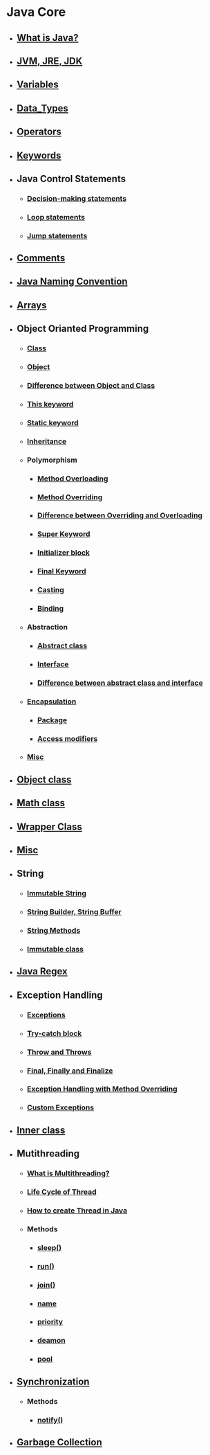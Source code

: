 # Java Core
- ## [What is Java?](What_is_Java/README.md)
 
- ## [JVM, JRE, JDK](JVM_JRE_JDK/README.md)

- ## [Variables](Variables/README.md)

- ## [Data_Types](Data_Types/README.md)

- ## [Operators](Operators/README.md)

- ## [Keywords](Keywords/README.md)

- ## Java Control Statements
   - ### [Decision-making statements](Control_Statements/Decision_Making_Statements/README.md)
   - ### [Loop statements](Control_Statements/Loop_Statements/README.md)
   - ### [Jump statements](Control_Statements/Jump_Statements/README.md) 

- ## [Comments](Comments/README.md)
 
- ## [Java Naming Convention](Convention/README.md)

- ## [Arrays](Arrays/README.md)

- ## Object Orianted Programming
   - ### [Class](OOP/Class/README.md)
   - ### [Object](OOP/Object/README.md)
   - ### [Difference between Object and Class](OOP/Difference/README.md)
   - ### [This keyword](OOP/This_Keyword/README.md)
   - ### [Static keyword](OOP/Static/README.md)
   - ### [Inheritance](OOP/Inheritance/README.md)
   - ### Polymorphism
     - ### [Method Overloading](Polymorphism/Method_Overloading//README.md)
     - ### [Method Overriding](Polymorphism/Method_Overriding/README.md)
     - ### [Difference between Overriding and Overloading](Polymorphism/Difference/README.md)
     - ### [Super Keyword](Polymorphism/Super_Keyword/README.md)
     - ### [Initializer block](Polymorphism/Initializer_Block/README.md)
     - ### [Final Keyword](Polymorphism/Final_Keyword/README.md)
     - ### [Casting](Polymorphism/Casting/README.md)
     - ### [Binding](Polymorphism/Binding/README.md)

   - ### Abstraction
     - ### [Abstract class](OOP/Abstraction/Abstract_Class/README.md)
     - ### [Interface](OOP/Abstraction/Interface/README.md)
     - ### [Difference between abstract class and interface](OOP/Abstraction/Difference/README.md)
   
   - ### [Encapsulation](OOP/Encapsulation/Encapsulation/README.md)
     - ### [Package](OOP/Encapsulation/Package/README.md)
     - ### [Access modifiers](OOP/Encapsulation/Access_Modifiers/README.md)
   - ### [Misc](OOP/Misc/README.md)

- ## [Object class](Object_Class/README.md)
- ## [Math class](Math/README.md)
- ## [Wrapper Class](Wrapper_Class/README.md)
- ## [Misc](Misc/README.md)

- ## String
   - ### [Immutable String](String/Immutable_String/README.md)
   - ### [String Builder, String Buffer](String/Builder/README.md)
   - ### [String Methods](String/Methods/README.md)
   - ### [Immutable class](String/Buffer/README.md)
- ## [Java Regex](Regex/README.md)

- ## Exception Handling
   - ### [Exceptions](Exception/Exceptions/README.md)
   - ### [Try-catch block](Exception/Try_catch/README.md)
   - ### [Throw and Throws](Exception/Throw/README.md)
   - ### [Final, Finally and Finalize](Exception/fff/README.md)
   - ### [Exception Handling with Method Overriding](Exception/Overriding/README.md)
   - ### [Custom Exceptions](Exception/Custom/README.md)
- ## [Inner class](Inner_class/README.md)

- ## Mutithreading
   - ### [What is Multithreading?](Multithreading/What_is_multithreading/README.md)
   - ### [Life Cycle of Thread](Multithreading/Cycle/README.md)
   - ### [How to create Thread in Java](Multithreading/Create/README.md)
   - ### Methods
     - ### [sleep()](Multithreading/Methods/Sleep/README.md)
     - ### [run()](Multithreading/Methods/Run/README.md)
     - ### [join()](Multithreading/Methods/Join/README.md)
     - ### [name](Multithreading/Methods/Name/README.md)
     - ### [priority](Multithreading/Priority/README.md)
     - ### [deamon](Multithreading/Deamon/README.md)
     - ### [pool](Multithreading/Pool/README.md)
- ## [Synchronization](Synchronization/README.md)
   - ### Methods
     - ### [notify()](Synchronization/Methods/README.md)
- ## [Garbage Collection](GC/README.md)
